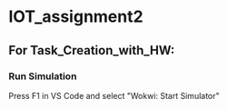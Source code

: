 # IOT_assignment2
## For Task_Creation_with_HW:

### Run Simulation

Press F1 in VS Code and select "Wokwi: Start Simulator"
